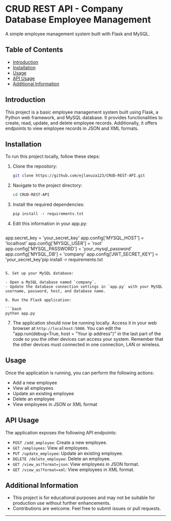 
# CRUD REST API - Company Database Employee Management

A simple employee management system built with Flask and MySQL.

## Table of Contents

- [Introduction](#introduction)
- [Installation](#installation)
- [Usage](#usage)
- [API Usage](#api-usage)
- [Additional Information](#additional-information)

## Introduction

This project is a basic employee management system built using Flask, a Python web framework, and MySQL database. It provides functionalities to create, read, update, and delete employee records. Additionally, it offers endpoints to view employee records in JSON and XML formats.

## Installation

To run this project locally, follow these steps:

1. Clone the repository:

   ```bash
   git clone https://github.com/ejlanuza123/CRUD-REST-API.git

   ```

2. Navigate to the project directory:

   ```bash
   cd CRUD-REST-API
   ```

3. Install the required dependencies:

   ```bash
   pip install -r requirements.txt
   ```
4. Edit this information in your app.py:

   ```bash
app.secret_key = 'your_secret_key'
app.config['MYSQL_HOST'] = 'localhost'
app.config['MYSQL_USER'] = 'root'
app.config['MYSQL_PASSWORD'] = 'your_mysql_password'
app.config['MYSQL_DB'] = 'company'
app.config['JWT_SECRET_KEY'] = 'your_secret_key'pip install -r requirements.txt
   ```

5. Set up your MySQL database:
   
   - Open a MySQL database named `company`.
   - Update the database connection settings in `app.py` with your MySQL username, password, host, and database name.

6. Run the Flask application:

   ```bash
   python app.py
   ```

7. The application should now be running locally. Access it in your web browser at `http://localhost:5000`. You can edit the "app.run(debug=True, host = "Your ip address")" in the last part of the code so you the other devices can access your system. Remember that the other devices must connected in one connection, LAN or wireless.

## Usage

Once the application is running, you can perform the following actions:

- Add a new employee
- View all employees
- Update an existing employee
- Delete an employee
- View employees in JSON or XML format

## API Usage

The application exposes the following API endpoints:

- `POST /add_employee`: Create a new employee.
- `GET /employees`: View all employees.
- `PUT /update_employee`: Update an existing employee.
- `DELETE /delete_employee`: Delete an employee.
- `GET /view_as?format=json`: View employees in JSON format.
- `GET /view_as?format=xml`: View employees in XML format.

## Additional Information

- This project is for educational purposes and may not be suitable for production use without further enhancements.
- Contributions are welcome. Feel free to submit issues or pull requests.

---
